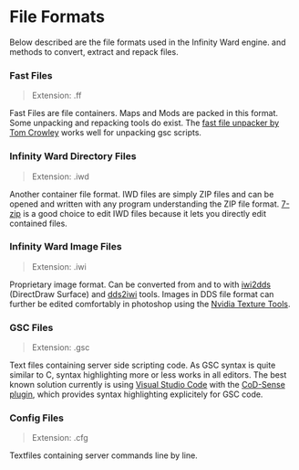 # File Formats

Below described are the file formats used in the Infinity Ward engine. and methods to convert, extract and repack files.

### Fast Files

> Extension: .ff

Fast Files are file containers. Maps and Mods are packed in this format. Some unpacking and repacking tools do exist. The [fast file unpacker by Tom Crowley](http://tom-crowley.co.uk/downloads/) works well for unpacking gsc scripts.

### Infinity Ward Directory Files

> Extension: .iwd

Another container file format. IWD files are simply ZIP files and can be opened and written with any program understanding the ZIP file format. [7-zip](http://www.7-zip.de/) is a good choice to edit IWD files because it lets you directly edit contained files.

### Infinity Ward Image Files

> Extension: .iwi

Proprietary image format. Can be converted from and to with [iwi2dds](https://gamebanana.com/tools/2130) \(DirectDraw Surface\) and [dds2iwi](https://gamebanana.com/tools/2130) tools. Images in DDS file format can further be edited comfortably in photoshop using the [Nvidia Texture Tools](https://developer.nvidia.com/nvidia-texture-tools-adobe-photoshop).

### GSC Files

> Extension: .gsc

Text files containing server side scripting code. As GSC syntax is quite similar to C, syntax highlighting more or less works in all editors. The best known solution currently is using [Visual Studio Code](https://code.visualstudio.com/) with the [CoD-Sense plugin](https://marketplace.visualstudio.com/items?itemName=se2dev.cod-sense), which provides syntax highlighting explicitely for GSC code.

### Config Files

> Extension: .cfg

Textfiles containing server commands line by line.

